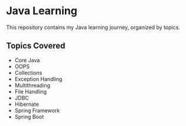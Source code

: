 # Java Learning
This repository contains my Java learning journey, organized by topics.

## Topics Covered
- Core Java
- OOPS
- Collections
- Exception Handling
- Multithreading
- File Handling
- JDBC
- Hibernate
- Spring Framework
- Spring Boot
